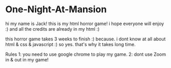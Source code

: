 # One-Night-At-Mansion
hi my name is Jack!
this is my html horror game!
i hope everyone will enjoy :)
and all the credits are already in my html :)

this horror game takes 3 weeks to finish :)
because. i dont know at all about html & css & javascript :)
so yes. that's why it takes long time.

Rules
1: you need to use google chrome to play my game.
2: dont use Zoom in & out in my game!
